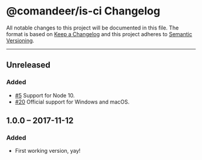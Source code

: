 # @comandeer/is-ci Changelog

All notable changes to this project will be documented in this file.
The format is based on [Keep a Changelog](http://keepachangelog.com/)
and this project adheres to [Semantic Versioning](http://semver.org/).

---

## Unreleased
### Added
* [#5] Support for Node 10.
* [#20] Official support for Windows and macOS.

## 1.0.0 – 2017-11-12
### Added
* First working version, yay!

[#5]: https://github.com/Comandeer/is-ci/issues/5
[#20]: https://github.com/Comandeer/is-ci/issues/20
